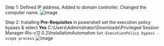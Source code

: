 Step 1: Defined IP address, Added to domain controller. Changed the computer name.
![image](https://github.com/NallaTeja/CyberArk-PAS/assets/145950340/848bd012-6ea8-414f-81ec-83221ea88209)

Step 2: Installing **Pre-Requisites** in powershell set the execution policy bypass & select **Yes**
C:\Users\Administrator\Downloads\Privileged Session Manager-Rls-v12.0.2\InstallationAutomation
``Set-ExecutionPolicy bypass -scope process``
![image](https://github.com/NallaTeja/CyberArk-PAS/assets/145950340/dcc31b6f-d6f2-4179-9819-4dd99f7a53b6)


